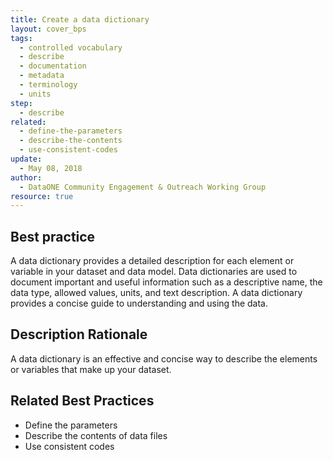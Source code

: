 ```yaml
---
title: Create a data dictionary
layout: cover_bps
tags:
  - controlled vocabulary
  - describe
  - documentation
  - metadata
  - terminology
  - units
step:
  - describe
related:
  - define-the-parameters
  - describe-the-contents
  - use-consistent-codes
update:
  - May 08, 2018
author:
  - DataONE Community Engagement & Outreach Working Group
resource: true
---
```


## Best practice

A data dictionary provides a detailed description for each element or variable in your dataset and data model. Data dictionaries are used to document important and useful information such as a descriptive name, the data type, allowed values, units, and text description. A data dictionary provides a concise guide to understanding and using the data.

## Description Rationale

A data dictionary is an effective and concise way to describe the elements or variables that make up your dataset.

## Related Best Practices

- Define the parameters
- Describe the contents of data files
- Use consistent codes
